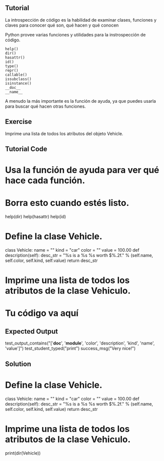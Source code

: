 Tutorial
--------

La introspección de código es la habilidad de examinar clases, funciones y claves para conocer qué son, qué hacen y qué conocen

Python provee varias funciones y utilidades para la instrospección de código.

    help()
    dir()
    hasattr()
    id()
    type()
    repr()
    callable()
    issubclass()
    isinstance()
    __doc__
    __name__


A menudo la más importante es la función de ayuda, ya que puedes usarla para buscar qué hacen otras funciones.

Exercise
--------

Imprime una lista de todos los atributos del objeto Vehicle.

Tutorial Code
-------------

# Usa la función de ayuda para ver qué hace cada función.
# Borra esto cuando estés listo.
help(dir)
help(hasattr)
help(id)

# Define la clase Vehicle.
class Vehicle:
    name = ""
    kind = "car"
    color = ""
    value = 100.00
    def description(self):
        desc_str = "%s is a %s %s worth $%.2f." % (self.name, self.color, self.kind, self.value)
        return desc_str

# Imprime una lista de todos los atributos de la clase Vehiculo.
# Tu código va aquí


Expected Output
---------------

test_output_contains("['__doc__', '__module__', 'color', 'description', 'kind', 'name', 'value']")
test_student_typed("print")
success_msg("Very nice!")

Solution
--------

# Define la clase Vehicle.
class Vehicle:
    name = ""
    kind = "car"
    color = ""
    value = 100.00
    def description(self):
        desc_str = "%s is a %s %s worth $%.2f." % (self.name, self.color, self.kind, self.value)
        return desc_str

# Imprime una lista de todos los atributos de la clase Vehiculo.
print(dir(Vehicle))
